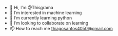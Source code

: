 - 👋 Hi, I’m @Thisgrama
- 👀 I’m interested in machine learning
- 🌱 I’m currently learning python
- 💞️ I’m looking to collaborate on learning
- 📫 How to reach me thiagosantos4050@gmail.com

<!---
Thisgrama/Thisgrama is a ✨ special ✨ repository because its `README.md` (this file) appears on your GitHub profile.
You can click the Preview link to take a look at your changes.
--->
